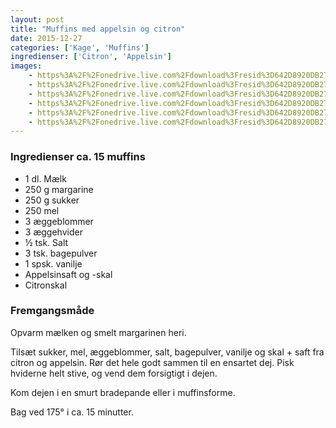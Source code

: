 ```yaml
---
layout: post
title: "Muffins med appelsin og citron"
date: 2015-12-27
categories: ['Kage', 'Muffins']
ingredienser: ['Citron', 'Appelsin']
images:
    - https%3A%2F%2Fonedrive.live.com%2Fdownload%3Fresid%3D642D8920DB2784EE!229748
    - https%3A%2F%2Fonedrive.live.com%2Fdownload%3Fresid%3D642D8920DB2784EE!229749
    - https%3A%2F%2Fonedrive.live.com%2Fdownload%3Fresid%3D642D8920DB2784EE!229770
    - https%3A%2F%2Fonedrive.live.com%2Fdownload%3Fresid%3D642D8920DB2784EE!229755
    - https%3A%2F%2Fonedrive.live.com%2Fdownload%3Fresid%3D642D8920DB2784EE!229765
    - https%3A%2F%2Fonedrive.live.com%2Fdownload%3Fresid%3D642D8920DB2784EE!229768
---
```


### Ingredienser ca. 15 muffins
-   1 dl. Mælk
-   250 g margarine
-   250 g sukker
-   250 mel
-   3 æggeblommer
-   3 æggehvider
-   ½ tsk. Salt
-   3 tsk. bagepulver
-   1 spsk. vanilje
-   Appelsinsaft og -skal 
-   Citronskal

### Fremgangsmåde
Opvarm mælken og smelt margarinen heri.

Tilsæt sukker, mel, æggeblommer, salt, bagepulver, vanilje og skal + saft fra citron og appelsin. Rør det hele godt sammen til en ensartet dej. Pisk hviderne helt stive, og vend dem forsigtigt i dejen.

Kom dejen i en smurt bradepande eller i muffinsforme.

Bag ved 175&deg; i ca. 15 minutter.


